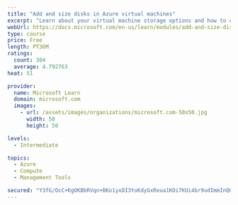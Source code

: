 ```yaml
---
title: "Add and size disks in Azure virtual machines"
excerpt: "Learn about your virtual machine storage options and how to choose between standard and premium, managed and unmanaged disks for your Azure virtual machine."
webUrl: https://docs.microsoft.com/en-us/learn/modules/add-and-size-disks-in-azure-virtual-machines/
type: course
price: Free
length: PT36M
ratings:
  count: 304
  average: 4.792763
heat: 51

provider:
  name: Microsoft Learn
  domain: microsoft.com
  images:
    - url: /assets/images/organizations/microsoft.com-50x50.jpg
      width: 50
      height: 50

levels:
  - Intermediate

topics:
  - Azure
  - Compute
  - Management Tools

secured: "Y3fG/OcC+KgOKBbRVqn+BKo1yxDI3toKdyGxReua1KOi7KUi4br9udImmInQG3d1LSRAM7GpiAIICq+HQTr2fOUTu8yipRQB2kAHkYUJr7ZxVBgO5b9ZLOG5kf0VGP1IoeX6kezxWwPVyI57Ts7lfxWSWYxS5IFUc3dPJHHpi6I5UjW9qvHgrinsYwGdMPXJ8tGCgOyBQUYcqYhrTRyPhj8SpU79b16qedYstMCg1Uo+Xo9BM5/Ml9pYdcmd4/E1Cnf8X5KRnlCydZoIKssIL9XvBepxt+9RRu/9qtw7dysqM8HC1vzGfuohWRb5WXyZna+ievnI2Jmhy+2zgO3C4dupljzsgKSl81smm5l3wZvlxHt+UyWXro/p+sypoDDFvkG8cTc8eKmUioY2Stti5LRp/EE9uoxQt1p5a7sTwWY=;CJHf2O8tkEntlAfCs8EBIw=="
---
```


